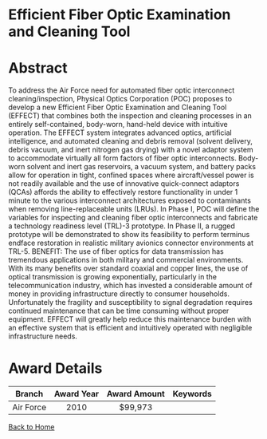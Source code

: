 
Efficient Fiber Optic Examination and Cleaning Tool
===================================================

# Abstract


To address the Air Force need for automated fiber optic interconnect cleaning/inspection, Physical Optics Corporation (POC) proposes to develop a new Efficient Fiber Optic Examination and Cleaning Tool (EFFECT) that combines both the inspection and cleaning processes in an entirely self-contained, body-worn, hand-held device with intuitive operation.  The EFFECT system integrates advanced optics, artificial intelligence, and automated cleaning and debris removal (solvent delivery, debris vacuum, and inert nitrogen gas drying) with a novel adaptor system to accommodate virtually all form factors of fiber optic interconnects.  Body-worn solvent and inert gas reservoirs, a vacuum system, and battery packs allow for operation in tight, confined spaces where aircraft/vessel power is not readily available and the use of innovative quick-connect adaptors (QCAs) affords the ability to effectively restore functionality in under 1 minute to the various interconnect architectures exposed to contaminants when removing line-replaceable units (LRUs).  In Phase I, POC will define the variables for inspecting and cleaning fiber optic interconnects and fabricate a technology readiness level (TRL)-3 prototype.  In Phase II, a rugged prototype will be demonstrated to show its feasibility to perform terminus endface restoration in realistic military avionics connector environments at TRL-5.  BENEFIT:  The use of fiber optics for data transmission has tremendous applications in both military and commercial environments.  With its many benefits over standard coaxial and copper lines, the use of optical transmission is growing exponentially, particularly in the telecommunication industry, which has invested a considerable amount of money in providing infrastructure directly to consumer households.  Unfortunately the fragility and susceptibility to signal degradation requires continued maintenance that can be time consuming without proper equipment.  EFFECT will greatly help reduce this maintenance burden with an effective system that is efficient and intuitively operated with negligible infrastructure needs.  

# Award Details

|Branch|Award Year|Award Amount|Keywords|
| :---: | :---: | :---: | :---: |
|Air Force|2010|$99,973||
  
  


[Back to Home](https://github.com/chrischow/dod_sbir_awards#1332)